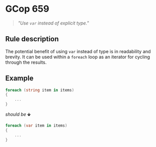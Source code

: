 ﻿# GCop 659

> *"Use `var` instead of explicit type."*

## Rule description

The potential benefit of using `var` instead of type is in readability and brevity. It can be used within a `foreach` loop as an iterator for cycling through the results.

## Example

```csharp
foreach (string item in items)
{
    ...
}
```

*should be* 🡻

```csharp
foreach (var item in items)
{
    ...
}
```

